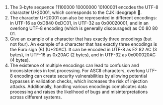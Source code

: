 1) The 3-byte sequence 11100000 10000000 10100001 encodes the UTF-8 character U+20001, which corresponds to the CJK ideograph 𠀁.
2) The character U+20001 can also be represented in different encodings: in UTF-16 as 0xD840 0xDC01, in UTF-32 as 0x00020001, and in an overlong UTF-8 encoding (which is generally discouraged) as C0 80 80 01.
3) Give an example of a character that has exactly three encodings (but not four).
An example of a character that has exactly three encodings is the Euro sign (€) (U+20AC). It can be encoded in UTF-8 as E2 82 AC (3 bytes), in UTF-16 as 0x20AC (2 bytes), and in UTF-32 as 0x000020AC (4 bytes).
4) The existence of multiple encodings can lead to confusion and inconsistencies in text processing. For ASCII characters, overlong UTF-8 encoding can create security vulnerabilities by allowing potential bypasses in validation checks, which increases the risk of injection attacks. Additionally, handling various encodings complicates data processing and raises the likelihood of bugs and misinterpretations across different systems.